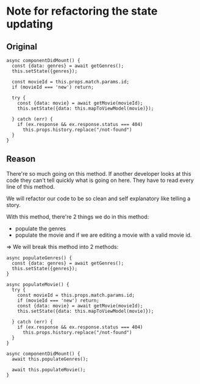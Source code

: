# Note for refactoring the state updating

## Original

```
async componentDidMount() {
  const {data: genres} = await getGenres();
  this.setState({genres});

  const movieId = this.props.match.params.id;
  if (movieId === 'new') return;

  try {
    const {data: movie} = await getMovie(movieId);
    this.setState({data: this.mapToViewModel(movie)});

  } catch (err) {
    if (ex.response && ex.response.status === 404)
      this.props.history.replace("/not-found")
  }
}
```

## Reason

There're so much going on this method.
If another developer looks at this code they can't tell quickly what is going on here.
They have to read every line of this method.

We will refactor our code to be so clean and self explanatory like telling a story.

With this method, there're 2 things we do in this method:

- populate the genres
- populate the movie and if we are editing a movie with a valid movie id.

=> We will break this method into 2 methods:

```
async populateGenres() {
  const {data: genres} = await getGenres();
  this.setState({genres});
}
```

```
async populateMovie() {
  try {
    const movieId = this.props.match.params.id;
    if (movieId === 'new') return;
    const {data: movie} = await getMovie(movieId);
    this.setState({data: this.mapToViewModel(movie)});

  } catch (err) {
    if (ex.response && ex.response.status === 404)
      this.props.history.replace("/not-found")
  }
}
```

```
async componentDidMount() {
  await this.populateGenres();

  await this.populateMovie();
}
```
